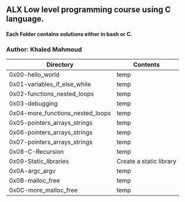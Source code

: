 ## ALX Low level programming course using C language.
#### Each Folder contains solutions either in bash or C.
### Author: Khaled Mahmoud
|Directory|Contents|
|---------|--------|
|0x00-hello_world|temp|
|0x01-variables_if_else_while|temp|      
|0x02-functions_nested_loops|temp|   
|0x03-debugging|temp|       
|0x04-more_functions_nested_loops|temp|
|0x05-pointers_arrays_strings|temp|  
|0x06-pointers_arrays_strings|temp|
|0x07-pointers_arrays_strings|temp|
|0x08-C-Recursion|temp|
|0x09-Static_libraries|Create a static library|
|0x0A-argc_argv|temp|
|0x0B-malloc_free|temp|
|0x0C-more_malloc_free|temp|
